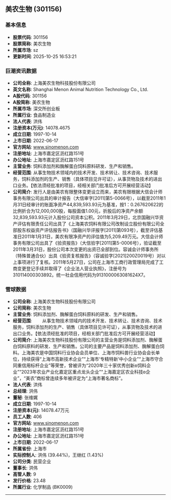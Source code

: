 ## 美农生物 (301156)

### 基本信息

- **股票代码**: 301156
- **股票简称**: 美农生物
- **所属市场**: sz
- **更新时间**: 2025-10-25 16:53:21

### 巨潮资讯数据

- **公司全称**: 上海美农生物科技股份有限公司
- **英文名称**: Shanghai Menon Animal Nutrition Technology Co., Ltd.
- **A股代码**: 301156
- **A股简称**: 美农生物
- **所属市场**: 深交所创业板
- **所属行业**: 食品制造业
- **法人代表**: 洪伟
- **注册资本(万元)**: 14078.4675
- **成立日期**: 1997-10-14
- **上市日期**: 2022-06-17
- **官方网站**: www.sinomenon.com
- **注册地址**: 上海市嘉定区沥红路151号
- **办公地址**: 上海市嘉定区沥红路151号
- **主营业务**: 饲料添加剂和酶解蛋白饲料原料研发、生产和销售。
- **经营范围**: 从事生物技术领域内的技术开发、技术转让、技术咨询、技术服务，饲料添加剂的生产、销售（具体项目见许可证），从事货物及技术的进出口业务。【依法须经批准的项目，经相关部门批准后方可开展经营活动】
- **公司简介**: 发行人是由美农有限整体变更设立而来，美农有限根据大信会计师事务有限公司出具的审计报告（大信审字[2011]第5-0066号），以截至2011年1月31日经审计的账面净资产44,839,593.93元为基准，按1：0.267620622的比例折合为12,000,000股，每股面值1.00元，折股后的净资产余额32,839,593.93元计入股份公司资本公积。2011年3月29日，北京国融兴华资产评估有限责任公司出具了《上海美农饲料有限公司改制设立股份有限公司全部股东权益资产评估报告书》（国融兴华评报字[2011]第093号），截至评估基准日2011年1月31日，美农有限净资产的评估值为5,209.49万元。大信会计师事务有限公司出具了《验资报告》（大信验字[2011]第5-0006号），验证截至2011年3月31日，股份公司本次变更的出资已全部到位。容诚会计师事务所（特殊普通合伙）出具《验资复核报告》（容诚验字[2021]200Z0019号）对以上事项进行了复核。2011年5月27日，公司在上海市工商行政管理局完成了工商变更登记手续并取得了《企业法人营业执照》，注册号为310114000303892。统一社会信用代码为9131000063081624X7。

### 雪球数据

- **公司全称**: 上海美农生物科技股份有限公司
- **公司简称**: 美农生物
- **主营业务**: 饲料添加剂、酶解蛋白饲料原料的研发、生产和销售。
- **经营范围**: 　　从事生物技术领域内的技术开发、技术转让、技术咨询、技术服务，饲料添加剂的生产、销售（具体项目见许可证），从事货物及技术的进出口业务。【依法须经批准的项目，经相关部门批准后方可开展经营活动】
- **公司简介**: 上海美农生物科技股份有限公司的主营业务是饲料添加剂、酶解蛋白饲料原料的研发、生产和销售。公司的主要产品是饲料添加剂、酶解蛋白饲料。上海美农是中国饲料行业协会会员单位、上海市饲料兽行业协会会长单位，持续获得“上海市高新技术企业”“上海市‘专精特新’中小企业”“上海市守合同重信用标杆企业”等荣誉，曾被评为“2020年三十家优秀创新ꞝ饲料企业”“2023年农业产业化嘉定区重点龙头企业”“上海嘉定区农业科技ꞝ企业”，“美农”商标曾连续多年被评定为“上海市著名商标”。
- **法人代表**: 洪伟
- **总经理**: 洪伟
- **董秘**: 张维娓
- **成立日期**: 1997-10-14
- **注册资本(元)**: 14078.47万元
- **员工人数**: 406
- **官方网站**: www.sinomenon.com
- **注册地址**: 上海市嘉定区沥红路151号
- **办公地址**: 上海市嘉定区沥红路151号
- **上市日期**: 2022-06-17
- **所属省份**: 上海市
- **实际控制人**: 洪伟 (39.44%)，王继红 (1.43%)
- **公司分类**: 民营企业
- **董事长**: 洪伟
- **高管人数**: 9
- **发行价格**: 23.48
- **所属行业**: 化学制品 (BK0009)

---